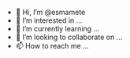 - 👋 Hi, I’m @esmamete
- 👀 I’m interested in ...
- 🌱 I’m currently learning ...
- 💞️ I’m looking to collaborate on ...
- 📫 How to reach me ...

<!---
esmamete/esmamete is a ✨ special ✨ repository because its `README.md` (this file) appears on your GitHub profile.
You can click the Preview link to take a look at your changes.
--->
